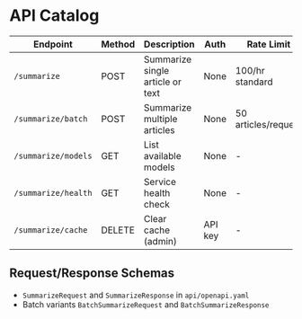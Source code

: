 # API Catalog

| Endpoint | Method | Description | Auth | Rate Limit |
|----------|--------|-------------|------|------------|
| `/summarize` | POST | Summarize single article or text | None | 100/hr standard |
| `/summarize/batch` | POST | Summarize multiple articles | None | 50 articles/request |
| `/summarize/models` | GET | List available models | None | - |
| `/summarize/health` | GET | Service health check | None | - |
| `/summarize/cache` | DELETE | Clear cache (admin) | API key | - |

## Request/Response Schemas
- `SummarizeRequest` and `SummarizeResponse` in `api/openapi.yaml`
- Batch variants `BatchSummarizeRequest` and `BatchSummarizeResponse`

